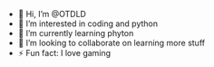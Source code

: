 - 👋 Hi, I’m @OTDLD
- 👀 I’m interested in coding and python
- 🌱 I’m currently learning phyton
- 💞️ I’m looking to collaborate on learning more stuff
- ⚡ Fun fact: I love gaming

<!---
OTDLD/OTDLD is a ✨ special ✨ repository because its `README.md` (this file) appears on your GitHub profile.
You can click the Preview link to take a look at your changes.
--->
